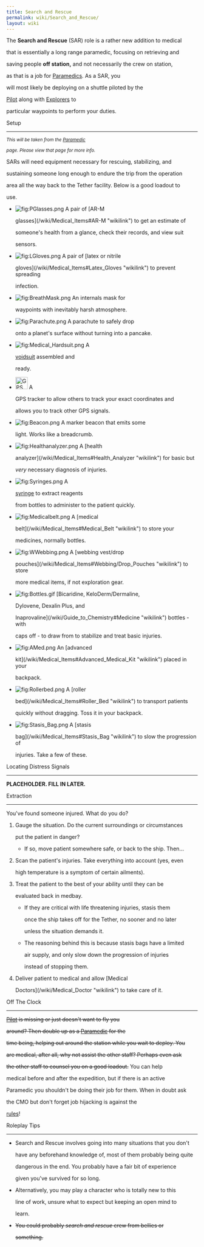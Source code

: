 ```yaml
---
title: Search and Rescue
permalink: wiki/Search_and_Rescue/
layout: wiki
---
```


The **Search and Rescue** (SAR) role is a rather new addition to medical
that is essentially a long range paramedic, focusing on retrieving and
saving people **off station,** and not necessarily the crew on station,
as that is a job for [Paramedics](/wiki/Paramedic "wikilink"). As a SAR, you
will most likely be deploying on a shuttle piloted by the
[Pilot](/wiki/Pilot "wikilink") along with [Explorers](Explorer "wikilink") to
particular waypoints to perform your duties.

Setup
-----

<small><i>This will be taken from the [Paramedic](/wiki/Paramedic "wikilink")
page. Please view that page for more info.</i></small>

SARs will need equipment necessary for rescuing, stabilizing, and
sustaining someone long enough to endure the trip from the operation
area all the way back to the Tether facility. Below is a good loadout to
use.

-   ![](PGlasses.png "fig:PGlasses.png") A pair of [AR-M
    glasses](/wiki/Medical_Items#AR-M "wikilink") to get an estimate of
    someone's health from a glance, check their records, and view suit
    sensors.
-   ![](LGloves.png "fig:LGloves.png") A pair of [latex or nitrile
    gloves](/wiki/Medical_Items#Latex_Gloves "wikilink") to prevent spreading
    infection.
-   ![](BreathMask.png "fig:BreathMask.png") An internals mask for
    waypoints with inevitably harsh atmosphere.
-   ![](Parachute.png "fig:Parachute.png") A parachute to safely drop
    onto a planet's surface without turning into a pancake.
-   ![](Medical_Hardsuit.png "fig:Medical_Hardsuit.png") A
    [voidsuit](/wiki/Medical_Items#Medical_Voidsuit "wikilink") assembled and
    ready.
-   <img src="GPS.gif" title="fig:GPS.gif" alt="GPS.gif" width="32" /> A
    GPS tracker to allow others to track your exact coordinates and
    allows you to track other GPS signals.
-   ![](Beacon.png "fig:Beacon.png") A marker beacon that emits some
    light. Works like a breadcrumb.
-   ![](Healthanalyzer.png "fig:Healthanalyzer.png") A [health
    analyzer](/wiki/Medical_Items#Health_Analyzer "wikilink") for basic but
    *very* necessary diagnosis of injuries.
-   ![](Syringes.png "fig:Syringes.png") A
    [syringe](/wiki/Medical_Items#Syringes "wikilink") to extract reagents
    from bottles to administer to the patient quickly.
-   ![](Medicalbelt.png "fig:Medicalbelt.png") A [medical
    belt](/wiki/Medical_Items#Medical_Belt "wikilink") to store your
    medicines, normally bottles.
-   ![](WWebbing.png "fig:WWebbing.png") A [webbing vest/drop
    pouches](/wiki/Medical_Items#Webbing/Drop_Pouches "wikilink") to store
    more medical items, if not exploration gear.
-   ![](Bottles.gif "fig:Bottles.gif") [Bicaridine, KeloDerm/Dermaline,
    Dylovene, Dexalin Plus, and
    Inaprovaline](/wiki/Guide_to_Chemistry#Medicine "wikilink") bottles - with
    caps off - to draw from to stabilize and treat basic injuries.
-   ![](AMed.png "fig:AMed.png") An [advanced
    kit](/wiki/Medical_Items#Advanced_Medical_Kit "wikilink") placed in your
    backpack.
-   ![](Rollerbed.png "fig:Rollerbed.png") A [roller
    bed](/wiki/Medical_Items#Roller_Bed "wikilink") to transport patients
    quickly without dragging. Toss it in your backpack.
-   ![](Stasis_Bag.png "fig:Stasis_Bag.png") A [stasis
    bag](/wiki/Medical_Items#Stasis_Bag "wikilink") to slow the progression of
    injuries. Take a few of these.

Locating Distress Signals
-------------------------

**PLACEHOLDER. FILL IN LATER.**

Extraction
----------

You've found someone injured. What do you do?

1.  Gauge the situation. Do the current surroundings or circumstances
    put the patient in danger?
    -   If so, move patient somewhere safe, or back to the ship. Then...
2.  Scan the patient's injuries. Take everything into account (yes, even
    high temperature is a symptom of certain ailments).
3.  Treat the patient to the best of your ability until they can be
    evaluated back in medbay.
    -   If they are critical with life threatening injuries, stasis them
        once the ship takes off for the Tether, no sooner and no later
        unless the situation demands it.
    -   The reasoning behind this is because stasis bags have a limited
        air supply, and only slow down the progression of injuries
        instead of stopping them.
4.  Deliver patient to medical and allow [Medical
    Doctors](/wiki/Medical_Doctor "wikilink") to take care of it.

Off The Clock
-------------

<s>[Pilot](/wiki/Pilot "wikilink") is missing or just doesn't want to fly you
around? Then double up as a [Paramedic](/wiki/Paramedic "wikilink") for the
time being, helping out around the station while you wait to deploy. You
are medical, after all, why not assist the other staff? Perhaps even ask
the other staff to counsel you on a good loadout.</s> You can help
medical before and after the expedition, but if there is an active
Paramedic you shouldn't be doing their job for them. When in doubt ask
the CMO but don't forget job hijacking is against the
[rules](rules "wikilink")!

Roleplay Tips
-------------

-   Search and Rescue involves going into many situations that you don't
    have any beforehand knowledge of, most of them probably being quite
    dangerous in the end. You probably have a fair bit of experience
    given you've survived for so long.
-   Alternatively, you may play a character who is totally new to this
    line of work, unsure what to expect but keeping an open mind to
    learn.
-   <s>You could probably *search and rescue* crew from bellies or
    something.</s>
